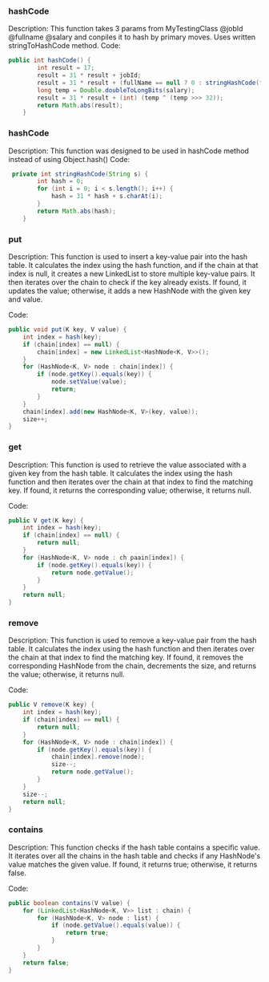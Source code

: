 ### hashCode
Description: This function takes 3 params from MyTestingClass @jobId @fullname @salary and conpiles it to hash by primary moves. Uses written stringToHashCode method.
Code:
```java
public int hashCode() {
        int result = 17;
        result = 31 * result + jobId;
        result = 31 * result + (fullName == null ? 0 : stringHashCode(fullName));
        long temp = Double.doubleToLongBits(salary);
        result = 31 * result + (int) (temp ^ (temp >>> 32));
        return Math.abs(result);
    }
```

### hashCode
Description: This function was designed to be used in hashCode method instead of using Object.hash()
Code:
```java
 private int stringHashCode(String s) {
        int hash = 0;
        for (int i = 0; i < s.length(); i++) {
            hash = 31 * hash + s.charAt(i);
        }
        return Math.abs(hash);
    }
```

### put
Description: This function is used to insert a key-value pair into the hash table. It calculates the index using the hash function, and if the chain at that index is null, it creates a new LinkedList to store multiple key-value pairs. It then iterates over the chain to check if the key already exists. If found, it updates the value; otherwise, it adds a new HashNode with the given key and value.

Code:
```java
public void put(K key, V value) {
    int index = hash(key);
    if (chain[index] == null) {
        chain[index] = new LinkedList<HashNode<K, V>>();
    }
    for (HashNode<K, V> node : chain[index]) {
        if (node.getKey().equals(key)) {
            node.setValue(value);
            return;
        }
    }
    chain[index].add(new HashNode<K, V>(key, value));
    size++;
}
```

### get
Description: This function is used to retrieve the value associated with a given key from the hash table. It calculates the index using the hash function and then iterates over the chain at that index to find the matching key. If found, it returns the corresponding value; otherwise, it returns null.

Code:
```java
public V get(K key) {
    int index = hash(key);
    if (chain[index] == null) {
        return null;
    }
    for (HashNode<K, V> node : ch paain[index]) {
        if (node.getKey().equals(key)) {
            return node.getValue();
        }
    }
    return null;
}
```

### remove
Description: This function is used to remove a key-value pair from the hash table. It calculates the index using the hash function and then iterates over the chain at that index to find the matching key. If found, it removes the corresponding HashNode from the chain, decrements the size, and returns the value; otherwise, it returns null.

Code:
```java
public V remove(K key) {
    int index = hash(key);
    if (chain[index] == null) {
        return null;
    }
    for (HashNode<K, V> node : chain[index]) {
        if (node.getKey().equals(key)) {
            chain[index].remove(node);
            size--;
            return node.getValue();
        }
    }
    size--;
    return null;
}
```

### contains
Description: This function checks if the hash table contains a specific value. It iterates over all the chains in the hash table and checks if any HashNode's value matches the given value. If found, it returns true; otherwise, it returns false.

Code:
```java
public boolean contains(V value) {
    for (LinkedList<HashNode<K, V>> list : chain) {
        for (HashNode<K, V> node : list) {
            if (node.getValue().equals(value)) {
                return true;
            }
        }
    }
    return false;
}
```

